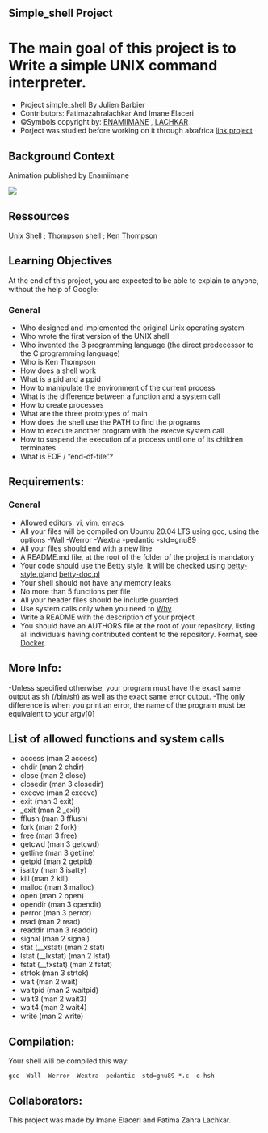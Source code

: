 ## Simple_shell Project

**The main goal of this project is to Write a simple UNIX command interpreter.**
================

-   Project simple_shell By Julien Barbier
-   Contributors: Fatimazahralachkar And Imane Elaceri 
-   ©Symbols copyright by: [ENAMIIMANE](https://github.com/Imane47250) , [LACHKAR](https://github.com/Fatimazahralachkar)
-   Porject was studied before working on it through alxafrica [link project](https://intranet.alxswe.com/projects/235)


Background Context 
------------------
Animation published by Enamiimane


![](https://64.media.tumblr.com/2d0af9c90d1b1107313cc20bda01548a/tumblr_outwxnanpp1u79o2lo1_1280.gifv)

## Ressources

[Unix Shell](https://en.wikipedia.org/wiki/Unix_shell)  ;
[Thompson shell](https://en.wikipedia.org/wiki/Thompson_shell) ;
[Ken Thompson](https://en.wikipedia.org/wiki/Ken_Thompson)

## Learning Objectives
At the end of this project, you are expected to be able to explain to anyone, without the help of Google:

### General

- Who designed and implemented the original Unix operating system
- Who wrote the first version of the UNIX shell
- Who invented the B programming language (the direct predecessor to the C programming language)
- Who is Ken Thompson
- How does a shell work
- What is a pid and a ppid
- How to manipulate the environment of the current process
- What is the difference between a function and a system call
- How to create processes
- What are the three prototypes of main
- How does the shell use the PATH to find the programs
- How to execute another program with the execve system call
- How to suspend the execution of a process until one of its children terminates
- What is EOF / “end-of-file”?

## Requirements:

### General
- Allowed editors: vi, vim, emacs
- All your files will be compiled on Ubuntu 20.04 LTS using gcc, using the options -Wall -Werror -Wextra -pedantic -std=gnu89
- All your files should end with a new line
- A README.md file, at the root of the folder of the project is mandatory
- Your code should use the Betty style. It will be checked using [betty-style.pl](https://github.com/alx-tools/Betty/blob/master/betty-style.pl)and  [ betty-doc.pl](https://github.com/alx-tools/Betty/blob/master/betty-doc.pl)
- Your shell should not have any memory leaks
- No more than 5 functions per file
- All your header files should be include guarded
- Use system calls only when you need to [Why](https://www.quora.com/Why-are-system-calls-expensive-in-operating-systems)
- Write a README with the description of your project
- You should have an AUTHORS file at the root of your repository, listing all individuals having contributed content to the repository. Format, see [Docker](https://github.com/moby/moby/blob/master/AUTHORS).

## More Info:


-Unless specified otherwise, your program must have the exact same output as sh (/bin/sh) as well as the exact same error output.
-The only difference is when you print an error, the name of the program must be equivalent to your argv[0]

## List of allowed functions and system calls

* access (man 2 access)
* chdir (man 2 chdir)
* close (man 2 close)
* closedir (man 3 closedir)
* execve (man 2 execve)
* exit (man 3 exit)
* _exit (man 2 _exit)
* fflush (man 3 fflush)
* fork (man 2 fork)
* free (man 3 free)
* getcwd (man 3 getcwd)
* getline (man 3 getline)
* getpid (man 2 getpid)
* isatty (man 3 isatty)
* kill (man 2 kill)
* malloc (man 3 malloc)
* open (man 2 open)
* opendir (man 3 opendir)
* perror (man 3 perror)
* read (man 2 read)
* readdir (man 3 readdir)
* signal (man 2 signal)
* stat (__xstat) (man 2 stat)
* lstat (__lxstat) (man 2 lstat)
* fstat (__fxstat) (man 2 fstat)
* strtok (man 3 strtok)
* wait (man 2 wait)
* waitpid (man 2 waitpid)
* wait3 (man 2 wait3)
* wait4 (man 2 wait4)
* write (man 2 write)

## Compilation:

Your shell will be compiled this way:

```
gcc -Wall -Werror -Wextra -pedantic -std=gnu89 *.c -o hsh
```

## Collaborators:

This project was made by Imane Elaceri and Fatima Zahra Lachkar.





